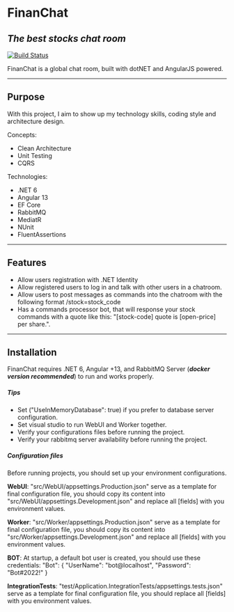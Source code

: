 # FinanChat
## _The best stocks chat room_

[![Build Status](https://travis-ci.org/joemccann/dillinger.svg?branch=master)](https://github.com/felixjmarte/financial-chat/tree/main)

FinanChat is a global chat room, built with dotNET and AngularJS powered.
***
## Purpose
With this project, I aim to show up my technology skills, coding style and architecture design.

Concepts:
- Clean Architecture
- Unit Testing
- CQRS

Technologies:
- .NET 6
- Angular 13
- EF Core
- RabbitMQ
- MediatR
- NUnit
- FluentAssertions

***
## Features

- Allow users registration with .NET Identity
- Allow registered users to log in and talk with other users in a chatroom.
- Allow users to post messages as commands into the chatroom with the following format
/stock=stock_code
- Has a commands processor bot, that will response your stock commands with a quote like this: "[stock-code] quote is [open-price] per share.".


***
## Installation
FinanChat requires .NET 6, Angular +13, and RabbitMQ Server (***docker version recommended***) to run and works properly.

##### Tips
- Set ("UseInMemoryDatabase": true) if you prefer to database server configuration.
- Set visual studio to run WebUI and Worker together.
- Verify your configurations files before running the project.
- Verify your rabbitmq server availability before running the project.

##### Configuration files
 Before running projects, you should set up your environment configurations.

**WebUI**:
"src/WebUI/appsettings.Production.json" serve as a template for final configuration file, you should copy its content into "src/WebUI/appsettings.Development.json" and replace all [fields] with you environment values.

**Worker**:
"src/Worker/appsettings.Production.json" serve as a template for final configuration file, you should copy its content into "src/Worker/appsettings.Development.json" and replace all [fields] with you environment values.

**BOT**:
At startup, a default bot user is created, you should use these credentials:
"Bot": { "UserName": "bot@localhost", "Password": "Bot#2022!" } 

**IntegrationTests**:
"test/Application.IntegrationTests/appsettings.tests.json" serve as a template for final configuration file, you should replace all [fields] with you environment values.
